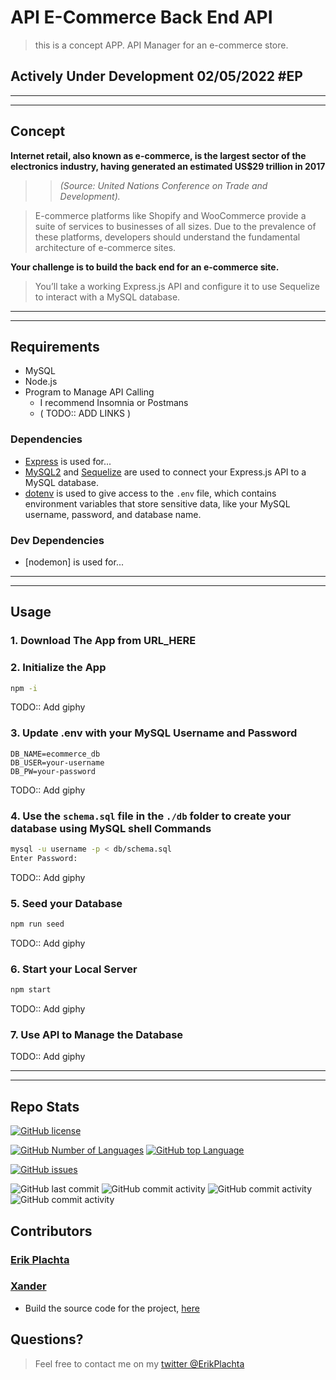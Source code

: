 # API E-Commerce Back End API

> this is a concept APP. API Manager for an e-commerce store.

## Actively Under Development 02/05/2022 #EP

---

---

## Concept

**Internet retail, also known as e-commerce, is the largest sector of the**
**electronics industry, having generated an estimated US$29 trillion in 2017**
>> *(Source: United Nations Conference on Trade and Development).*

> E-commerce platforms like Shopify and WooCommerce provide a suite of services
> to businesses of all sizes. Due to the prevalence of these platforms,
> developers should understand the fundamental architecture of e-commerce sites.

**Your challenge is to build the back end for an e-commerce site.**
> You’ll take a working Express.js API and configure it to use Sequelize to interact with a MySQL database.

---

---

## Requirements

- MySQL
- Node.js
- Program to Manage API Calling
    - I recommend Insomnia or Postmans
    - ( TODO:: ADD LINKS )

### Dependencies

- [Express]() is used for...
- [MySQL2](https://www.npmjs.com/package/mysql2) and [Sequelize](https://www.npmjs.com/package/sequelize) are used to
 connect your Express.js API to a MySQL database.
- [dotenv](https://www.npmjs.com/package/dotenv) is used to give access to the `.env` file, which contains environment
 variables that store sensitive data, like your MySQL username, password, and database name.


### Dev Dependencies

- [nodemon] is used for...

---

---

## Usage

### 1. Download The App from URL_HERE
### 2. Initialize the App

```bash
npm -i
```
TODO:: Add giphy

### 3. Update .env with your MySQL Username and Password

```env
DB_NAME=ecommerce_db
DB_USER=your-username
DB_PW=your-password
```
TODO:: Add giphy

### 4. Use the `schema.sql` file in the `./db` folder to create your database using MySQL shell Commands

```bash
mysql -u username -p < db/schema.sql
Enter Password:
```
TODO:: Add giphy

### 5. Seed your Database
```bash
npm run seed
```
TODO:: Add giphy

### 6. Start your Local Server

```bash
npm start
```
TODO:: Add giphy

### 7. Use API to Manage the Database
TODO:: Add giphy

---

---

## Repo Stats

[![GitHub license](https://img.shields.io/github/license/ErikPlachta/api-ecommerce-backend)](https://github.com/ErikPlachta/api-ecommerce-backend)

[![GitHub Number of Languages](https://img.shields.io/github/languages/count/ErikPlachta/api-ecommerce-backend)](https://github.com/ErikPlachta/api-ecommerce-backend)
[![GitHub top Language](https://img.shields.io/github/languages/top/ErikPlachta/api-ecommerce-backend)](https://github.com/ErikPlachta/api-ecommerce-backend)

[![GitHub issues](https://img.shields.io/github/issues/ErikPlachta/api-ecommerce-backend)](https://github.com/ErikPlachta/api-ecommerce-backend/issues)

![GitHub last commit](https://img.shields.io/github/last-commit/erikplachta/api-ecommerce-backend)
![GitHub commit activity](https://img.shields.io/github/commit-activity/w/erikplachta/api-ecommerce-backend)
![GitHub commit activity](https://img.shields.io/github/commit-activity/m/erikplachta/api-ecommerce-backend)
![GitHub commit activity](https://img.shields.io/github/commit-activity/y/erikplachta/api-ecommerce-backend)

## Contributors

### [Erik Plachta](https://github.com/ErikPlachta)

### [Xander](https://github.com/Xandromus)

- Build the source code for the project, [here](https://github.com/coding-boot-camp/fantastic-umbrella)


## Questions?

> Feel free to contact me on my [twitter @ErikPlachta](http://www.twitter.com/erikplachta)